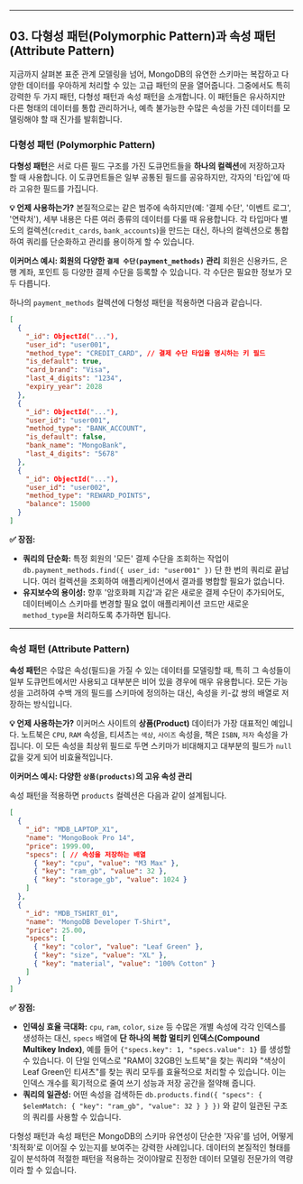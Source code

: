 -----

## 03\. 다형성 패턴(Polymorphic Pattern)과 속성 패턴(Attribute Pattern)

지금까지 살펴본 표준 관계 모델링을 넘어, MongoDB의 유연한 스키마는 복잡하고 다양한 데이터를 우아하게 처리할 수 있는 고급 패턴의 문을 열어줍니다. 그중에서도 특히 강력한 두 가지 패턴, 다형성 패턴과 속성 패턴을 소개합니다. 이 패턴들은 유사하지만 다른 형태의 데이터를 통합 관리하거나, 예측 불가능한 수많은 속성을 가진 데이터를 모델링해야 할 때 진가를 발휘합니다.

### 다형성 패턴 (Polymorphic Pattern)

**다형성 패턴**은 서로 다른 필드 구조를 가진 도큐먼트들을 **하나의 컬렉션**에 저장하고자 할 때 사용합니다. 이 도큐먼트들은 일부 공통된 필드를 공유하지만, 각자의 '타입'에 따라 고유한 필드를 가집니다.

**💡 언제 사용하는가?**
본질적으로는 같은 범주에 속하지만(예: '결제 수단', '이벤트 로그', '연락처'), 세부 내용은 다른 여러 종류의 데이터를 다룰 때 유용합니다. 각 타입마다 별도의 컬렉션(`credit_cards`, `bank_accounts`)을 만드는 대신, 하나의 컬렉션으로 통합하여 쿼리를 단순화하고 관리를 용이하게 할 수 있습니다.

**이커머스 예시: 회원의 다양한 `결제 수단(payment_methods)` 관리**
회원은 신용카드, 은행 계좌, 포인트 등 다양한 결제 수단을 등록할 수 있습니다. 각 수단은 필요한 정보가 모두 다릅니다.

하나의 `payment_methods` 컬렉션에 다형성 패턴을 적용하면 다음과 같습니다.

```json
[
  {
    "_id": ObjectId("..."),
    "user_id": "user001",
    "method_type": "CREDIT_CARD", // 결제 수단 타입을 명시하는 키 필드
    "is_default": true,
    "card_brand": "Visa",
    "last_4_digits": "1234",
    "expiry_year": 2028
  },
  {
    "_id": ObjectId("..."),
    "user_id": "user001",
    "method_type": "BANK_ACCOUNT",
    "is_default": false,
    "bank_name": "MongoBank",
    "last_4_digits": "5678"
  },
  {
    "_id": ObjectId("..."),
    "user_id": "user002",
    "method_type": "REWARD_POINTS",
    "balance": 15000
  }
]
```

**✅ 장점:**

  * **쿼리의 단순화:** 특정 회원의 '모든' 결제 수단을 조회하는 작업이 `db.payment_methods.find({ user_id: "user001" })` 단 한 번의 쿼리로 끝납니다. 여러 컬렉션을 조회하여 애플리케이션에서 결과를 병합할 필요가 없습니다.
  * **유지보수의 용이성:** 향후 '암호화폐 지갑'과 같은 새로운 결제 수단이 추가되어도, 데이터베이스 스키마를 변경할 필요 없이 애플리케이션 코드만 새로운 `method_type`을 처리하도록 추가하면 됩니다.

-----

### 속성 패턴 (Attribute Pattern)

**속성 패턴**은 수많은 속성(필드)을 가질 수 있는 데이터를 모델링할 때, 특히 그 속성들이 일부 도큐먼트에서만 사용되고 대부분은 비어 있을 경우에 매우 유용합니다. 모든 가능성을 고려하여 수백 개의 필드를 스키마에 정의하는 대신, 속성을 키-값 쌍의 배열로 저장하는 방식입니다.

**💡 언제 사용하는가?**
이커머스 사이트의 **상품(Product)** 데이터가 가장 대표적인 예입니다. 노트북은 `CPU`, `RAM` 속성을, 티셔츠는 `색상`, `사이즈` 속성을, 책은 `ISBN`, `저자` 속성을 가집니다. 이 모든 속성을 최상위 필드로 두면 스키마가 비대해지고 대부분의 필드가 `null` 값을 갖게 되어 비효율적입니다.

**이커머스 예시: 다양한 `상품(products)`의 고유 속성 관리**

속성 패턴을 적용하면 `products` 컬렉션은 다음과 같이 설계됩니다.

```json
[
  {
    "_id": "MDB_LAPTOP_X1",
    "name": "MongoBook Pro 14",
    "price": 1999.00,
    "specs": [ // 속성을 저장하는 배열
      { "key": "cpu", "value": "M3 Max" },
      { "key": "ram_gb", "value": 32 },
      { "key": "storage_gb", "value": 1024 }
    ]
  },
  {
    "_id": "MDB_TSHIRT_01",
    "name": "MongoDB Developer T-Shirt",
    "price": 25.00,
    "specs": [
      { "key": "color", "value": "Leaf Green" },
      { "key": "size", "value": "XL" },
      { "key": "material", "value": "100% Cotton" }
    ]
  }
]
```

**✅ 장점:**

  * **인덱싱 효율 극대화:** `cpu`, `ram`, `color`, `size` 등 수많은 개별 속성에 각각 인덱스를 생성하는 대신, `specs` 배열에 **단 하나의 복합 멀티키 인덱스(Compound Multikey Index)**, 예를 들어 `{"specs.key": 1, "specs.value": 1}` 를 생성할 수 있습니다. 이 단일 인덱스로 "RAM이 32GB인 노트북"을 찾는 쿼리와 "색상이 Leaf Green인 티셔츠"를 찾는 쿼리 모두를 효율적으로 처리할 수 있습니다. 이는 인덱스 개수를 획기적으로 줄여 쓰기 성능과 저장 공간을 절약해 줍니다.
  * **쿼리의 일관성:** 어떤 속성을 검색하든 `db.products.find({ "specs": { $elemMatch: { "key": "ram_gb", "value": 32 } } })` 와 같이 일관된 구조의 쿼리를 사용할 수 있습니다.

다형성 패턴과 속성 패턴은 MongoDB의 스키마 유연성이 단순한 '자유'를 넘어, 어떻게 '최적화'로 이어질 수 있는지를 보여주는 강력한 사례입니다. 데이터의 본질적인 형태를 깊이 분석하여 적절한 패턴을 적용하는 것이야말로 진정한 데이터 모델링 전문가의 역량이라 할 수 있습니다.